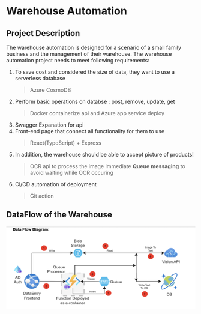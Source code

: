 # Warehouse Automation 

## Project Description

The warehouse automation is designed for a scenario of a small family business and the management of their warehouse. The warehouse automation project needs to meet following requirements: 

1. To save cost and considered the size of data, they want to use a serverless database
    > Azure CosmoDB 
2. Perform basic operations on databse : post, remove, update, get 
    > Docker containerize api and Azure app service deploy
3. Swagger Expanation for api
4. Front-end page that connect all functionality for them to use 
    > React(TypeScript) + Express
5. In addition, the warehouse should be able to accept picture of products! 
    > OCR api to process the image 
    > Immediate **Queue messaging** to avoid waiting while OCR occuring
6. CI/CD automation of deployment
    > Git action



## DataFlow of the Warehouse

![data](/images/dataflow.png)
